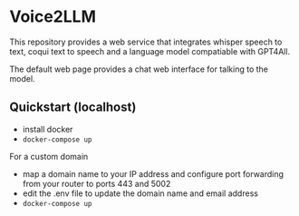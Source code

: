 # Voice2LLM

This repository provides a web service that integrates whisper speech to text,
coqui text to speech and a language model compatiable with GPT4All.

The default web page provides a chat web interface for talking to the model.


## Quickstart (localhost)

- install docker 
- ```docker-compose up```

For a custom domain
- map a domain name to your IP address and configure port forwarding from your router to ports 443 and 5002
- edit the .env file to update the domain name and email address
- ```docker-compose up```


